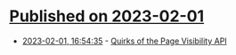 # [Published on 2023-02-01](index.md)

* [2023-02-01, 16:54:35](https://news.ycombinator.com/item?id=34613365) - [Quirks of the Page Visibility API](https://mattj.io/posts/2023-02-01-page-visibility-api/)
